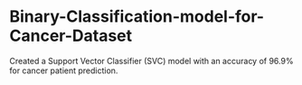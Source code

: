 # Binary-Classification-model-for-Cancer-Dataset
Created a Support Vector Classifier (SVC) model with an accuracy of 96.9% for cancer patient prediction.
